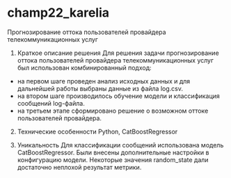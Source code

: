 # champ22_karelia
Прогнозирование оттока пользователей провайдера телекоммуникационных услуг

1. Краткое описание решения
Для решения задачи прогнозирование оттока пользователей провайдера телекоммуникационных услуг был использован комбинированный подход:
- на первом шаге проведен анализ исходных данных и для дальнейшей работы выбраны данные из файла log.csv.
- на втором шаге производилось обучение модели и классификация сообщений log-файла.
- на третьем этапе сформировано решение о возможном оттоке пользователей провайдера.

2. Технические особенности
Python, CatBoostRegressor

3. Уникальность
Для классификации сообщений использована модель CatBoostRegressor.
Были внесены дополнительные настройки в конфигурацию модели.
Некоторые значения random_state дали достаточно неплохой результат метрики.
